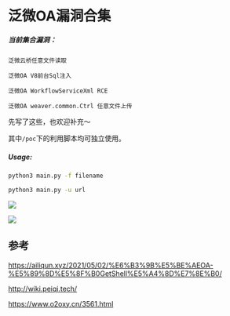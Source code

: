 # 泛微OA漏洞合集

##### 当前集合漏洞：

```
泛微云桥任意文件读取

泛微OA V8前台Sql注入

泛微OA WorkflowServiceXml RCE

泛微OA weaver.common.Ctrl 任意文件上传
```

先写了这些，也欢迎补充～

其中`/poc`下的利用脚本均可独立使用。

##### Usage: 

```bash
python3 main.py -f filename

python3 main.py -u url
```



![](https://zjun-info.oss-cn-chengdu.aliyuncs.com/zjun.info/image-20210628010147963.png)

![](https://zjun-info.oss-cn-chengdu.aliyuncs.com/zjun.info/image-20210628010645469.png)



## 参考

https://ailiqun.xyz/2021/05/02/%E6%B3%9B%E5%BE%AEOA-%E5%89%8D%E5%8F%B0GetShell%E5%A4%8D%E7%8E%B0/

http://wiki.peiqi.tech/

https://www.o2oxy.cn/3561.html


